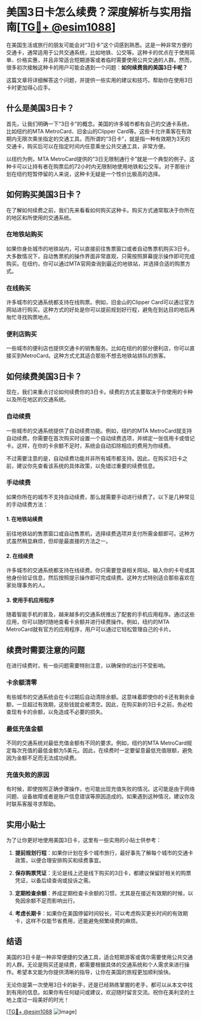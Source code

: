 # 美国3日卡怎么续费？深度解析与实用指南[[TG💪+ @esim1088](https://t.me/s/esim1088)]

在美国生活或旅行的朋友可能会对“3日卡”这个词感到熟悉。这是一种非常方便的交通卡，通常适用于公共交通系统，比如地铁、公交等。这种卡的优点在于使用简单、价格实惠，并且非常适合短期游客或者临时需要使用公共交通的人群。然而，很多初次接触这种卡的用户可能会遇到一个问题：**如何续费我的美国3日卡呢？**

这篇文章将详细解答这个问题，并提供一些实用的建议和技巧，帮助你在使用3日卡时更加得心应手。

## 什么是美国3日卡？

首先，让我们明确一下“3日卡”的概念。美国的许多城市都有自己的交通卡系统，比如纽约的MTA MetroCard、旧金山的Clipper Card等。这些卡允许乘客在有效期内无限次乘坐指定的交通工具。而所谓的“3日卡”，就是指一种有效期为3天的交通卡，购买后可以在指定时间内任意乘坐公共交通工具，非常方便。

以纽约为例，MTA MetroCard提供的“3日无限制通行卡”就是一个典型的例子。这种卡可以让持有者在购票后的72小时内无限制地使用地铁和公交车。对于那些计划在纽约短暂停留的人来说，这种卡无疑是一个性价比极高的选择。

## 如何购买美国3日卡？

在了解如何续费之前，我们先来看看如何购买这种卡。购买方式通常取决于你所在的地区和所使用的交通系统。

### 在地铁站购买

如果你身处城市的地铁站内，可以直接前往售票窗口或者自动售票机购买3日卡。大多数情况下，自动售票机的操作界面非常直观，只需按照屏幕提示操作即可完成购买。在纽约，你可以通过MTA官网查询到最近的地铁站，并选择合适的购票方式。

### 在线购买

许多城市的交通系统都支持在线购票。例如，旧金山的Clipper Card可以通过官方网站进行购买。这种方式的好处是你可以提前规划好行程，避免在到达目的地后再匆忙寻找购票地点。

### 便利店购买

一些城市的便利店也提供交通卡的销售服务。比如在纽约的部分便利店，你可以直接买到MetroCard。这种方式尤其适合那些不想去地铁站排队的旅客。

## 如何续费美国3日卡？

现在，我们来重点讨论如何续费你的3日卡。续费的方式主要取决于你使用的卡种以及所在地区的交通系统。

### 自动续费

一些城市的交通系统提供了自动续费功能。例如，纽约的MTA MetroCard就支持自动续费。你需要在首次购买时设置一个自动续费选项，并绑定一张信用卡或借记卡。这样，在你的卡余额不足时，系统会自动扣除相应的费用为你续费。

不过需要注意的是，自动续费功能并非所有城市都支持。因此，在购买3日卡之前，建议你先查看该系统的具体政策，以免错过重要的续费信息。

### 手动续费

如果你所在的城市不支持自动续费，那么就需要手动进行续费了。以下是几种常见的手动续费方法：

#### 1. 在地铁站续费

前往地铁站的售票窗口或自动售票机，选择续费选项并支付所需金额即可。这种方式虽然稍显麻烦，但却是最直接的方法之一。

#### 2. 在线续费

许多城市的交通系统都支持在线续费。你只需要登录相关网站，输入你的卡号或其他身份验证信息，然后按照提示操作即可完成续费。这种方式特别适合那些喜欢在家处理事务的人。

#### 3. 使用手机应用程序

随着智能手机的普及，越来越多的交通系统推出了配套的手机应用程序。通过这些应用，你可以随时随地查看卡余额并进行续费操作。例如，纽约的MTA MetroCard就有官方的应用程序，用户可以通过它轻松管理自己的卡片。

## 续费时需要注意的问题

在进行续费时，有一些问题需要特别注意，以确保你的出行不受影响。

### 卡余额清零

有些城市的交通系统会在卡过期后自动清除余额。这意味着即使你的卡还有剩余金额，一旦超过有效期，这些钱就会被清空。因此，在购买新的3日卡之前，务必检查现有卡的余额，以免造成不必要的损失。

### 最低充值金额

不同的交通系统对最低充值金额有不同的要求。例如，纽约的MTA MetroCard规定每次充值的最低金额为5美元。因此，在续费时一定要留意最低充值限额，避免因为金额不足而无法成功续费。

### 充值失败的原因

有时候，即使按照正确步骤操作，也可能出现充值失败的情况。这可能是由于网络问题、设备故障或者是账户信息错误等原因造成的。如果遇到这种情况，建议你及时联系客服寻求帮助。

## 实用小贴士

为了让你更好地使用美国3日卡，这里有一些实用的小贴士供参考：

1. **提前规划行程**：如果你计划在多个城市旅行，最好事先了解每个城市的交通卡政策，以便合理安排购买和续费事宜。
   
2. **保存购票凭证**：无论是线上还是线下购买的3日卡，都建议保留好相关的购票凭证，以备后续查询或投诉之需。

3. **定期检查余额**：养成定期检查卡余额的习惯，尤其是在接近有效期的时候，以免因余额不足而影响出行。

4. **考虑长期卡**：如果你在美国停留时间较长，可以考虑购买更长时间的有效期卡，这样不仅能节省费用，还能避免频繁续费的麻烦。

## 结语

美国的3日卡是一种非常便捷的交通工具，适合短期游客或偶尔需要使用公共交通的人群。无论是购买还是续费，都需要根据具体的交通系统和个人需求来进行操作。希望本文能为你提供清晰的指导，让你在美国的旅程更加顺利愉快。

无论你是第一次使用3日卡的新手，还是已经熟练掌握的老手，都可以从本文中找到有用的信息。如果你有任何疑问或建议，欢迎随时留言交流。祝你在美利坚的土地上度过一段美好的时光！

[[TG💪+ @esim1088](https://t.me/s/esim1088) ![Image](https://i.postimg.cc/4NQfJmqS/Snipaste-2025-05-13-00-14-12.png)]